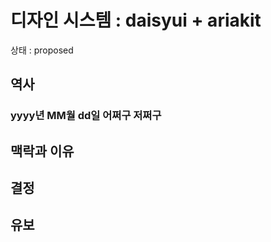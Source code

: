 # 디자인 시스템 : daisyui + ariakit

상태 : proposed

## 역사

### yyyy년 MM월 dd일 어쩌구 저쩌구

## 맥락과 이유

## 결정

## 유보